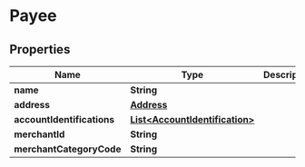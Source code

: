 
# Payee

## Properties
Name | Type | Description | Notes
------------ | ------------- | ------------- | -------------
**name** | **String** |  | 
**address** | [**Address**](Address.md) |  |  [optional]
**accountIdentifications** | [**List&lt;AccountIdentification&gt;**](AccountIdentification.md) |  | 
**merchantId** | **String** |  |  [optional]
**merchantCategoryCode** | **String** |  |  [optional]



